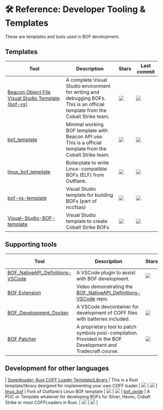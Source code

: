 # 🛠️ Reference: Developer Tooling & Templates
These are templates and tools used in BOF development.

## Templates
| Tool | Description | Stars | Last commit |
|------|-------------|-------|-------------|
| [Beacon Object File Visual Studio Template (bof-vs)](https://github.com/Cobalt-Strike/bof-vs) | A complete Visual Studio environment for writing and debugging BOFs.<br> This is an official template from the Cobalt Strike team. | ![](https://img.shields.io/github/stars/Cobalt-Strike/bof-vs?label=&style=flat) | ![](https://img.shields.io/github/last-commit/Cobalt-Strike/bof-vs?label=&style=flat) 
| [bof_template](https://github.com/Cobalt-Strike/bof_template) | Minimal working BOF template with Beacon API use. <br>This is a official template from the Cobalt Strike team. | ![](https://img.shields.io/github/stars/Cobalt-Strike/bof_template?label=&style=flat) | ![](https://img.shields.io/github/last-commit/Cobalt-Strike/bof_template?label=&style=flat) 
| [linux_bof_template](https://github.com/outflanknl/linux_bof_template) | Boilerplate to write Linux-compatible BOFs (ELF) from Outflank. | ![](https://img.shields.io/github/stars/outflanknl/linux_bof_template?label=&style=flat) | ![](https://img.shields.io/github/last-commit/outflanknl/linux_bof_template?label=&style=flat) 
| [bof-vs-template](https://github.com/nccgroup/nccfsas/tree/main/Tools/bof-vs-template) | Visual Studio template for building BOFs (part of nccfsas) | ![](https://img.shields.io/github/stars/nccgroup/nccfsas?label=&style=flat) | ![](https://img.shields.io/github/last-commit/nccgroup/nccfsas?label=&style=flat) 
| [Visual-Studio-BOF-template](https://github.com/securifybv/Visual-Studio-BOF-template) | Visual Studio template to create Cobalt Strike BOFs | ![](https://img.shields.io/github/stars/securifybv/Visual-Studio-BOF-template?label=&style=flat) | ![](https://img.shields.io/github/last-commit/securifybv/Visual-Studio-BOF-template?label=&style=flat) 

## Supporting tools
| Tool | Description | Stars | Last commit |
|------|-------------|-------|-------------|
| [BOF_NativeAPI_Definitions-VSCode](https://github.com/EspressoCake/BOF_NativeAPI_Definitions-VSCode) | A VSCode plugin to assist with BOF development. | ![](https://img.shields.io/github/stars/EspressoCake/BOF_NativeAPI_Definitions-VSCode?label=&style=flat) | ![](https://img.shields.io/github/last-commit/EspressoCake/BOF_NativeAPI_Definitions-VSCode?label=&style=flat) |
| [BOF Extension](https://www.youtube.com/watch?v=oWss4Ac9Pl8) | Video demonstrating the [BOF_NativeAPI_Definitions-VSCode](https://github.com/EspressoCake/BOF_NativeAPI_Definitions-VSCode) repo. 
| [BOF_Development_Docker](https://github.com/EspressoCake/BOF_Development_Docker) | A VSCode devcontainer for development of COFF files with batteries included. | ![](https://img.shields.io/github/stars/EspressoCake/BOF_Development_Docker?label=&style=flat) | ![](https://img.shields.io/github/last-commit/EspressoCake/BOF_Development_Docker?label=&style=flat) |
| [BOF Patcher](https://github.com/Octoberfest7/Enumprotections_BOF?tab=readme-ov-file#compilation) | A proprietary tool to patch symbols post-compilation. Provided in the BOF Development and Tradecraft course.| ![](https://img.shields.io/github/stars/Octoberfest7/Enumprotections_BOF?label=&style=flat) | ![](https://img.shields.io/github/last-commit/Octoberfest7/Enumprotections_BOF?label=&style=flat) 

## Development for other languages
| [Speedloader: Rust COFF Loader Template/Library ](https://github.com/aliwioiod/speedloader) | This is a Rust template/library designed for implementing your own COFF loader.| ![](https://img.shields.io/github/stars/aliwioiod/speedloader?label=&style=flat) | ![](https://img.shields.io/github/last-commit/aliwioiod/speedloader?label=&style=flat) 
| [linux_bof](https://github.com/chryzsh/linux_bof) | Fork of Outflank’s Linux BOF template | ![](https://img.shields.io/github/stars/chryzsh/linux_bof?label=&style=flat) | ![](https://img.shields.io/github/last-commit/chryzsh/linux_bof?label=&style=flat) 
| [bof_oxide](https://github.com/KickedDroid/bof_oxide) | A POC or Template whatever for developing BOFs for Sliver, Havoc, Cobalt Strike or most COFFLoaders in Rust. | ![](https://img.shields.io/github/stars/KickedDroid/bof_oxide?label=&style=flat) | ![](https://img.shields.io/github/last-commit/KickedDroid/bof_oxide?label=&style=flat) |